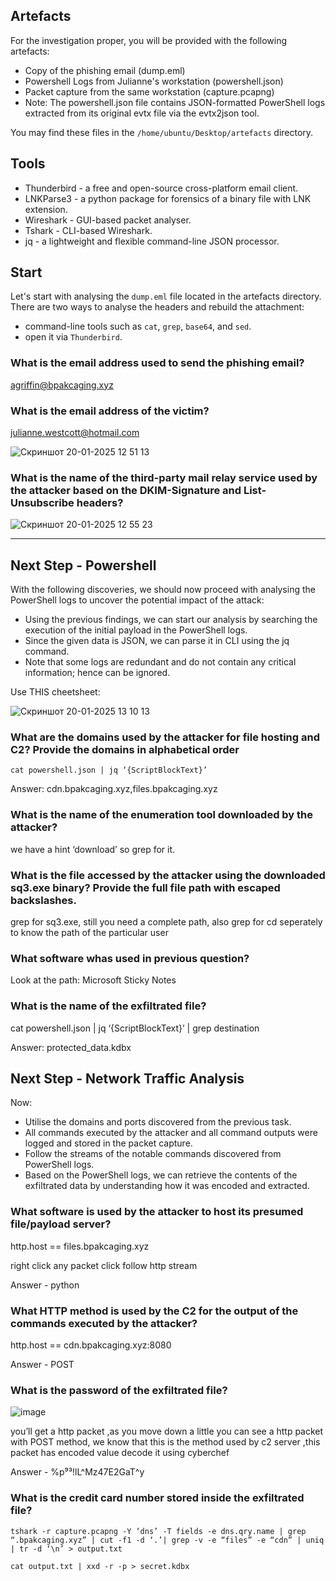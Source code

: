 ## Artefacts

For the investigation proper, you will be provided with the following artefacts:

- Copy of the phishing email (dump.eml)
- Powershell Logs from Julianne's workstation (powershell.json)
- Packet capture from the same workstation (capture.pcapng)
- Note: The powershell.json file contains JSON-formatted PowerShell logs extracted from its original evtx file via the evtx2json tool.

You may find these files in the `/home/ubuntu/Desktop/artefacts` directory.

## Tools

- Thunderbird - a free and open-source cross-platform email client.
- LNKParse3 - a python package for forensics of a binary file with LNK extension.
- Wireshark - GUI-based packet analyser.
- Tshark - CLI-based Wireshark. 
- jq - a lightweight and flexible command-line JSON processor.

## Start

Let's start with analysing the `dump.eml` file located in the artefacts directory. There are two ways to analyse the headers and rebuild the attachment:

- command-line tools such as `cat`, `grep`, `base64`, and `sed`.
- open it via `Thunderbird`.

### What is the email address used to send the phishing email?

agriffin@bpakcaging.xyz

### What is the email address of the victim?

julianne.westcott@hotmail.com

![Скриншот 20-01-2025 12 51 13](https://github.com/user-attachments/assets/6d9b982e-c8d2-4ab2-b351-7abfdee1da14)

### What is the name of the third-party mail relay service used by the attacker based on the DKIM-Signature and List-Unsubscribe headers?

![Скриншот 20-01-2025 12 55 23](https://github.com/user-attachments/assets/d5fcf9d7-feec-4a00-9823-1456f641f6ae)

-------------

## Next Step - Powershell

With the following discoveries, we should now proceed with analysing the PowerShell logs to uncover the potential impact of the attack:

- Using the previous findings, we can start our analysis by searching the execution of the initial payload in the PowerShell logs.
- Since the given data is JSON, we can parse it in CLI using the jq command.
- Note that some logs are redundant and do not contain any critical information; hence can be ignored.

Use THIS cheetsheet:

![Скриншот 20-01-2025 13 10 13](https://github.com/user-attachments/assets/f6bd5ddc-ba24-4eb5-88e0-cd19c40fec07)


### What are the domains used by the attacker for file hosting and C2? Provide the domains in alphabetical order

``cat powershell.json | jq ‘{ScriptBlockText}’``

Answer: cdn.bpakcaging.xyz,files.bpakcaging.xyz

### What is the name of the enumeration tool downloaded by the attacker?

we have a hint ‘download’ so grep for it.

### What is the file accessed by the attacker using the downloaded sq3.exe binary? Provide the full file path with escaped backslashes.

grep for sq3.exe, still you need a complete path, also grep for cd seperately to know the path of the particular user

### What software whas used in previous question?

Look at the path: Microsoft Sticky Notes

### What is the name of the exfiltrated file?

cat powershell.json | jq ‘{ScriptBlockText}’ | grep destination

Answer: protected_data.kdbx

## Next Step - Network Traffic Analysis

Now:

- Utilise the domains and ports discovered from the previous task.
- All commands executed by the attacker and all command outputs were logged and stored in the packet capture.
- Follow the streams of the notable commands discovered from PowerShell logs.
- Based on the PowerShell logs, we can retrieve the contents of the exfiltrated data by understanding how it was encoded and extracted.

### What software is used by the attacker to host its presumed file/payload server?

http.host == files.bpakcaging.xyz

right click any packet click follow http stream

Answer - python

### What HTTP method is used by the C2 for the output of the commands executed by the attacker?

http.host == cdn.bpakcaging.xyz:8080

Answer - POST

### What is the password of the exfiltrated file?

![image](https://github.com/user-attachments/assets/84378932-d585-4f3e-8809-d37f9be14f78)

you’ll get a http packet ,as you move down a little you can see a http packet with POST method, we know that this is the method used by c2 server ,this packet has encoded value decode it using cyberchef

Answer - %p⁹³!lL^Mz47E2GaT^y

### What is the credit card number stored inside the exfiltrated file?

```
tshark -r capture.pcapng -Y ‘dns’ -T fields -e dns.qry.name | grep “.bpakcaging.xyz” | cut -f1 -d ‘.’| grep -v -e “files” -e “cdn” | uniq | tr -d ‘\n’ > output.txt

cat output.txt | xxd -r -p > secret.kdbx
```






